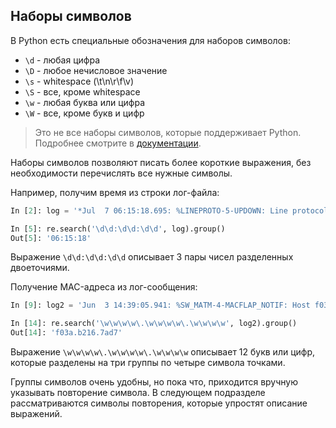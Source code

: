 ## Наборы символов

В Python есть специальные обозначения для наборов символов:

* ```\d``` - любая цифра
* ```\D``` - любое нечисловое значение
* ```\s``` - whitespace (\t\n\r\f\v)
* ```\S``` - все, кроме whitespace
* ```\w``` - любая буква или цифра
* ```\W``` - все, кроме букв и цифр

> Это не все наборы символов, которые поддерживает Python. Подробнее смотрите в [документации](https://docs.python.org/3/library/re.html).

Наборы символов позволяют писать более короткие выражения, без необходимости перечислять все нужные символы.

Например, получим время из строки лог-файла:
```python
In [2]: log = '*Jul  7 06:15:18.695: %LINEPROTO-5-UPDOWN: Line protocol on Interface Ethernet0/3, changed state to down'

In [5]: re.search('\d\d:\d\d:\d\d', log).group()
Out[5]: '06:15:18'

```

Выражение ```\d\d:\d\d:\d\d``` описывает 3 пары чисел разделенных двоеточиями.


Получение MAC-адреса из лог-сообщения:
```python
In [9]: log2 = 'Jun  3 14:39:05.941: %SW_MATM-4-MACFLAP_NOTIF: Host f03a.b216.7ad7 in vlan 10 is flapping between port Gi0/5 and port Gi0/15'

In [14]: re.search('\w\w\w\w\.\w\w\w\w\.\w\w\w\w', log2).group()
Out[14]: 'f03a.b216.7ad7'

```

Выражение ```\w\w\w\w\.\w\w\w\w\.\w\w\w\w``` описывает 12 букв или цифр, которые разделены на три группы по четыре символа точками.

Группы символов очень удобны, но пока что, приходится вручную указывать повторение символа.
В следующем подразделе рассматриваются символы повторения, которые упростят описание выражений.

